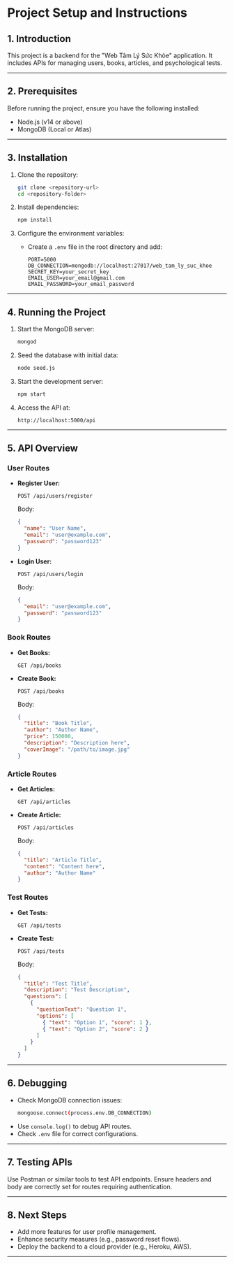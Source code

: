 # Project Setup and Instructions

## **1. Introduction**
This project is a backend for the "Web Tâm Lý Sức Khỏe" application. It includes APIs for managing users, books, articles, and psychological tests.

---

## **2. Prerequisites**
Before running the project, ensure you have the following installed:
- Node.js (v14 or above)
- MongoDB (Local or Atlas)

---

## **3. Installation**
1. Clone the repository:
   ```bash
   git clone <repository-url>
   cd <repository-folder>
   ```

2. Install dependencies:
   ```bash
   npm install
   ```

3. Configure the environment variables:
   - Create a `.env` file in the root directory and add:
     ```plaintext
     PORT=5000
     DB_CONNECTION=mongodb://localhost:27017/web_tam_ly_suc_khoe
     SECRET_KEY=your_secret_key
     EMAIL_USER=your_email@gmail.com
     EMAIL_PASSWORD=your_email_password
     ```

---

## **4. Running the Project**
1. Start the MongoDB server:
   ```bash
   mongod
   ```

2. Seed the database with initial data:
   ```bash
   node seed.js
   ```

3. Start the development server:
   ```bash
   npm start
   ```

4. Access the API at:
   ```plaintext
   http://localhost:5000/api
   ```

---

## **5. API Overview**
### **User Routes**
- **Register User:**
  ```plaintext
  POST /api/users/register
  ```
  Body:
  ```json
  {
    "name": "User Name",
    "email": "user@example.com",
    "password": "password123"
  }
  ```

- **Login User:**
  ```plaintext
  POST /api/users/login
  ```
  Body:
  ```json
  {
    "email": "user@example.com",
    "password": "password123"
  }
  ```

### **Book Routes**
- **Get Books:**
  ```plaintext
  GET /api/books
  ```

- **Create Book:**
  ```plaintext
  POST /api/books
  ```
  Body:
  ```json
  {
    "title": "Book Title",
    "author": "Author Name",
    "price": 150000,
    "description": "Description here",
    "coverImage": "/path/to/image.jpg"
  }
  ```

### **Article Routes**
- **Get Articles:**
  ```plaintext
  GET /api/articles
  ```

- **Create Article:**
  ```plaintext
  POST /api/articles
  ```
  Body:
  ```json
  {
    "title": "Article Title",
    "content": "Content here",
    "author": "Author Name"
  }
  ```

### **Test Routes**
- **Get Tests:**
  ```plaintext
  GET /api/tests
  ```

- **Create Test:**
  ```plaintext
  POST /api/tests
  ```
  Body:
  ```json
  {
    "title": "Test Title",
    "description": "Test Description",
    "questions": [
      {
        "questionText": "Question 1",
        "options": [
          { "text": "Option 1", "score": 1 },
          { "text": "Option 2", "score": 2 }
        ]
      }
    ]
  }
  ```

---

## **6. Debugging**
- Check MongoDB connection issues:
  ```bash
  mongoose.connect(process.env.DB_CONNECTION)
  ```
- Use `console.log()` to debug API routes.
- Check `.env` file for correct configurations.

---

## **7. Testing APIs**
Use Postman or similar tools to test API endpoints. Ensure headers and body are correctly set for routes requiring authentication.

---

## **8. Next Steps**
- Add more features for user profile management.
- Enhance security measures (e.g., password reset flows).
- Deploy the backend to a cloud provider (e.g., Heroku, AWS).

---
